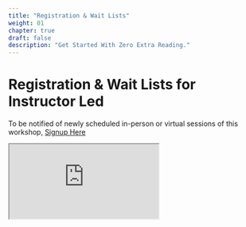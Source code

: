 ```yaml
---
title: "Registration & Wait Lists"
weight: 01
chapter: true
draft: false
description: "Get Started With Zero Extra Reading."
---
```


# Registration & Wait Lists for Instructor Led

To be notified of newly scheduled in-person or virtual sessions of this workshop, [Signup Here](https://page.gitlab.com/AWS-GitLab-Workshops.html)


<iframe src="https://example.com/"></iframe>
